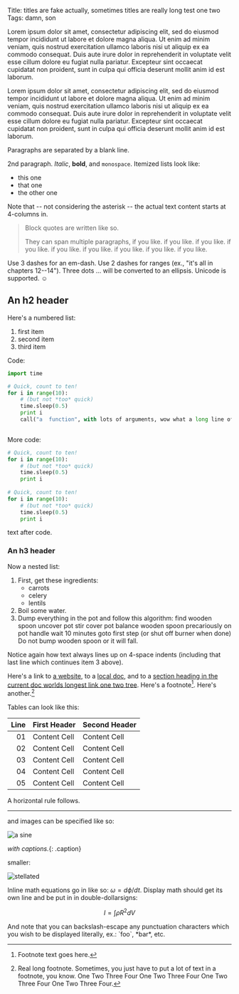 Title: titles are fake actually, sometimes titles are really long test one two
Tags: damn, son

Lorem ipsum dolor sit amet, consectetur adipiscing elit, sed do eiusmod tempor incididunt ut labore et dolore magna aliqua. Ut enim ad minim veniam, quis nostrud exercitation ullamco laboris nisi ut aliquip ex ea commodo consequat. Duis aute irure dolor in reprehenderit in voluptate velit esse cillum dolore eu fugiat nulla pariatur. Excepteur sint occaecat cupidatat non proident, sunt in culpa qui officia deserunt mollit anim id est laborum.

Lorem ipsum dolor sit amet, consectetur adipiscing elit, sed do eiusmod tempor incididunt ut labore et dolore magna aliqua. Ut enim ad minim veniam, quis nostrud exercitation ullamco laboris nisi ut aliquip ex ea commodo consequat. Duis aute irure dolor in reprehenderit in voluptate velit esse cillum dolore eu fugiat nulla pariatur. Excepteur sint occaecat cupidatat non proident, sunt in culpa qui officia deserunt mollit anim id est laborum.

<!-- readmore -->

Paragraphs are separated by a blank line.

2nd paragraph. *Italic*, **bold**, and `monospace`. Itemized lists
look like:

  * this one
  * that one
  * the other one

Note that -- not considering the asterisk -- the actual text
content starts at 4-columns in.

> Block quotes are
> written like so.
>
> They can span multiple paragraphs,
> if you like.  if you like.  if you like.  if you like.  if you like. if you like.  if you like.  if you like.  if you like.

Use 3 dashes for an em-dash. Use 2 dashes for ranges (ex., "it's all
in chapters 12--14"). Three dots ... will be converted to an ellipsis.
Unicode is supported. ☺

An h2 header
------------

Here's a numbered list:

 1. first item
 2. second item
 3. third item

Code: 

~~~python
import time

# Quick, count to ten!
for i in range(10):
    # (but not *too* quick)
    time.sleep(0.5)
    print i
	call("a  function", with lots of arguments, wow what a long line of code, damn son, wowwwww, yeah, okay no don't do this)
	
~~~

More code:

~~~python
# Quick, count to ten!
for i in range(10):
    # (but not *too* quick)
    time.sleep(0.5)
    print i
	
# Quick, count to ten!
for i in range(10):
    # (but not *too* quick)
    time.sleep(0.5)
    print i
~~~

text after code.

### An h3 header ###

Now a nested list:

 1. First, get these ingredients:
      * carrots
      * celery
      * lentils
 2. Boil some water.
 3. Dump everything in the pot and follow
    this algorithm:
        find wooden spoon
        uncover pot
        stir
        cover pot
        balance wooden spoon precariously on pot handle
        wait 10 minutes
        goto first step (or shut off burner when done)
    Do not bump wooden spoon or it will fall.

Notice again how text always lines up on 4-space indents (including
that last line which continues item 3 above).

Here's a link to [a website](http://foo.bar), to a [local
doc](local-doc.html), and to a [section heading in the current
doc worlds longest link one two tree](#an-h2-header). Here's a footnote[^1]. Here's another.[^2]

Tables can look like this:

Line | First Header  | Second Header
---: | ------------- | -------------
  01 | Content Cell  | Content Cell
  02 | Content Cell  | Content Cell
  03 | Content Cell  | Content Cell
  04 | Content Cell  | Content Cell
  05 | Content Cell  | Content Cell
  
A horizontal rule follows.

***

and images can be specified like so:

![a sine]({filename}/images/sinus_echt.png "sine!")

*with captions.*{: .caption}

smaller:

![stellated]({filename}/images/stellated.jpg "avatar...")

Inline math equations go in like so: $\omega = d\phi / dt$. Display
math should get its own line and be put in in double-dollarsigns:

$$I = \int \rho R^{2} dV$$

And note that you can backslash-escape any punctuation characters
which you wish to be displayed literally, ex.: \`foo\`, \*bar\*, etc.

[^1]: Footnote text goes here.
[^2]: Real long footnote. Sometimes, you just have to put a lot of text in a footnote, you know. One Two Three Four One Two Three Four One Two Three Four One Two Three Four.